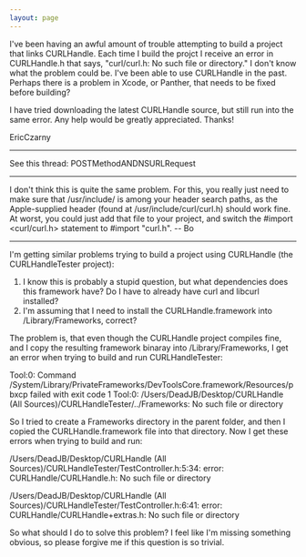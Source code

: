 ```yaml
---
layout: page
---
```


I've been having an awful amount of trouble attempting to build a project that links CURLHandle. Each time I build the projct I receive an error in CURLHandle.h that says, "curl/curl.h: No such file or directory." I don't know what the problem could be. I've been able to use CURLHandle in the past. Perhaps there is a problem in Xcode, or Panther, that needs to be fixed before building?

I have tried downloading the latest CURLHandle source, but still run into the same error. Any help would be greatly appreciated. Thanks!

EricCzarny

----

See this thread: POSTMethodANDNSURLRequest

----

I don't think this is quite the same problem.  For this, you really just need to make sure that     /usr/include/ is among your header search paths, as the Apple-supplied header (found at     /usr/include/curl/curl.h)  should work fine.  At worst, you could just add that file to your project, and switch the     #import <curl/curl.h> statement to     #import "curl.h".   -- Bo

----

I'm getting similar problems trying to build a project using CURLHandle (the CURLHandleTester project):

1. I know this is probably a stupid question, but what dependencies does this framework have? Do I have to already have curl and libcurl installed?
2. I'm assuming that I need to install the CURLHandle.framework into /Library/Frameworks, correct?

The problem is, that even though the CURLHandle project compiles fine, and I copy the resulting framework binaray into /Library/Frameworks, I get an error when trying to build and run CURLHandleTester:

Tool:0: Command /System/Library/PrivateFrameworks/DevToolsCore.framework/Resources/pbxcp failed with exit code 1
Tool:0: /Users/DeadJB/Desktop/CURLHandle (All Sources)/CURLHandleTester/../Frameworks: No such file or directory

So I tried to create a Frameworks directory in the parent folder, and then I copied the CURLHandle.framework file into that directory. Now I get these errors when trying to build and run:

/Users/DeadJB/Desktop/CURLHandle (All Sources)/CURLHandleTester/TestController.h:5:34: error: CURLHandle/CURLHandle.h: No such file or directory

/Users/DeadJB/Desktop/CURLHandle (All Sources)/CURLHandleTester/TestController.h:6:41: error: CURLHandle/CURLHandle+extras.h: No such file or directory

So what should I do to solve this problem? I feel like I'm missing something obvious, so please forgive me if this question is so trivial.

